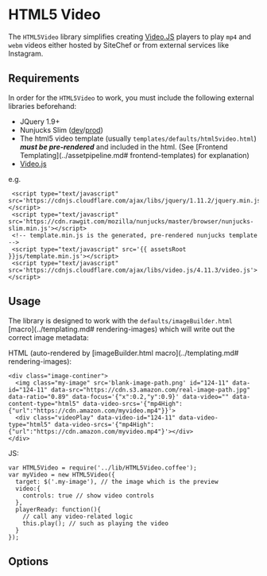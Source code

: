 # HTML5 Video

The `HTML5Video` library simplifies creating [Video.JS](http://videojs.com) players
to play `mp4` and `webm` videos either hosted by SiteChef
or from external services like Instagram.

## Requirements

In order for the `HTML5Video` to work, you must include the following
external libraries beforehand:


- JQuery 1.9+
- Nunjucks Slim ([dev](http://mozilla.github.io/nunjucks/files/nunjucks-slim.js)/[prod](http://mozilla.github.io/nunjucks/files/nunjucks-slim.min.js))
- The html5 video template (usually `templates/defaults/html5video.html`) ***must be pre-rendered*** and included in the html. (See [Frontend Templating](../assetpipeline.md# frontend-templates) for explanation)
- [Video.js](http://videojs.com)

e.g.

     <script type="text/javascript" src='https://cdnjs.cloudflare.com/ajax/libs/jquery/1.11.2/jquery.min.js'></script>
     <script type="text/javascript" src='https://cdn.rawgit.com/mozilla/nunjucks/master/browser/nunjucks-slim.min.js'></script>
     <!-- template.min.js is the generated, pre-rendered nunjucks template -->
     <script type="text/javascript" src='{{ assetsRoot }}js/template.min.js'></script>
     <script type="text/javascript" src='https://cdnjs.cloudflare.com/ajax/libs/video.js/4.11.3/video.js'></script>

## Usage

The library is designed to work with the `defaults/imageBuilder.html` [macro](../templating.md# rendering-images) which will write out the correct image metadata:

HTML (auto-rendered by [imageBuilder.html macro](../templating.md# rendering-images):

    <div class="image-continer">
      <img class="my-image" src='blank-image-path.png' id="124-11" data-id="124-11" data-src="https://cdn.s3.amazon.com/real-image-path.jpg" data-ratio="0.89" data-focus='{"x":0.2,"y":0.9}' data-video="" data-content-type="html5" data-video-srcs='{"mp4High":{"url":"https://cdn.amazon.com/myvideo.mp4"}}'>
      <div class="videoPlay" data-video-id="124-11" data-video-type="html5" data-video-srcs='{"mp4High":{"url":"https://cdn.amazon.com/myvideo.mp4"}'></div>
    </div>

JS:

    var HTML5Video = require('../lib/HTML5Video.coffee');
    var myVideo = new HTML5Video({
      target: $('.my-image'), // the image which is the preview
      video:{
        controls: true // show video controls
      },
      playerReady: function(){
        // call any video-related logic
        this.play(); // such as playing the video
      }
    });


## Options
